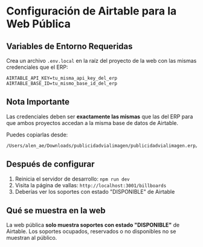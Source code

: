 # Configuración de Airtable para la Web Pública

## Variables de Entorno Requeridas

Crea un archivo `.env.local` en la raíz del proyecto de la web con las mismas credenciales que el ERP:

```env
AIRTABLE_API_KEY=tu_misma_api_key_del_erp
AIRTABLE_BASE_ID=tu_mismo_base_id_del_erp
```

## Nota Importante

Las credenciales deben ser **exactamente las mismas** que las del ERP para que ambos proyectos accedan a la misma base de datos de Airtable.

Puedes copiarlas desde:
```
/Users/alen_ae/Downloads/publicidadvialimagen/publicidadvialimagen.erp/.env.local
```

## Después de configurar

1. Reinicia el servidor de desarrollo: `npm run dev`
2. Visita la página de vallas: `http://localhost:3001/billboards`
3. Deberías ver los soportes con estado "DISPONIBLE" de Airtable

## Qué se muestra en la web

La web pública **solo muestra soportes con estado "DISPONIBLE"** de Airtable.
Los soportes ocupados, reservados o no disponibles no se muestran al público.
